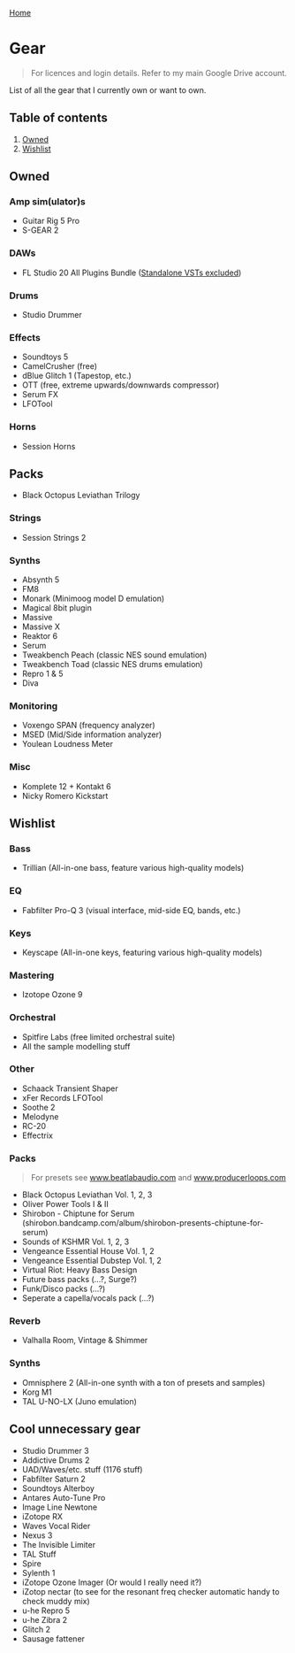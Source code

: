 [Home](index.md)

# Gear
> For licences and login details. Refer to my main Google Drive account.

List of all the gear that I currently own or want to own.

## Table of contents
1. [Owned](#owned)
2. [Wishlist](#wishlist)

## Owned
### Amp sim(ulator)s
- Guitar Rig  5 Pro
- S-GEAR 2

### DAWs
- FL Studio 20 All Plugins Bundle ([Standalone VSTs excluded](https://old.reddit.com/r/FL_Studio/comments/jn7kil/all_plugins_edition_is_on_sale_399_until_30th/))

### Drums
- Studio Drummer

### Effects
- Soundtoys 5
- CamelCrusher (free)
- dBlue Glitch 1 (Tapestop, etc.)
- OTT (free, extreme upwards/downwards compressor)
- Serum FX
- LFOTool

### Horns
- Session Horns

## Packs
- Black Octopus Leviathan Trilogy

### Strings
- Session Strings 2

### Synths
- Absynth 5
- FM8
- Monark (Minimoog model D emulation)
- Magical 8bit plugin
- Massive
- Massive X
- Reaktor 6
- Serum
- Tweakbench Peach (classic NES sound emulation)
- Tweakbench Toad (classic NES drums emulation)
- Repro 1 & 5
- Diva

### Monitoring
- Voxengo SPAN (frequency analyzer)
- MSED (Mid/Side information analyzer)
- Youlean Loudness Meter

### Misc
- Komplete 12 + Kontakt 6
- Nicky Romero Kickstart

## Wishlist
### Bass
- Trillian (All-in-one bass, feature various high-quality models)

### EQ
- Fabfilter Pro-Q 3 (visual interface, mid-side EQ, bands, etc.)

### Keys
- Keyscape (All-in-one keys, featuring various high-quality models)

### Mastering
- Izotope Ozone 9

### Orchestral
- Spitfire Labs (free limited orchestral suite)
- All the sample modelling stuff

### Other
- Schaack Transient Shaper
- xFer Records LFOTool
- Soothe 2
- Melodyne
- RC-20
- Effectrix

### Packs
> For presets see www.beatlabaudio.com and www.producerloops.com

- Black Octopus Leviathan Vol. 1, 2, 3
- Oliver Power Tools I & II
- Shirobon - Chiptune for Serum (shirobon.bandcamp.com/album/shirobon-presents-chiptune-for-serum)
- Sounds of KSHMR Vol. 1, 2, 3
- Vengeance Essential House Vol. 1, 2
- Vengeance Essential Dubstep Vol. 1, 2
- Virtual Riot: Heavy Bass Design
- Future bass packs (...?, Surge?)
- Funk/Disco packs (...?)
- Seperate a capella/vocals pack (...?)

### Reverb
- Valhalla Room, Vintage & Shimmer

### Synths
- Omnisphere 2 (All-in-one synth with a ton of presets and samples)
- Korg M1
- TAL U-NO-LX (Juno emulation)

## Cool unnecessary gear
- Studio Drummer 3
- Addictive Drums 2
- UAD/Waves/etc. stuff (1176 stuff)
- Fabfilter Saturn 2
- Soundtoys Alterboy
- Antares Auto-Tune Pro
- Image Line Newtone
- iZotope RX
- Waves Vocal Rider
- Nexus 3
- The Invisible Limiter
- TAL Stuff
- Spire
- Sylenth 1
- iZotope Ozone Imager (Or would I really need it?)
- iZotop nectar (to see for the resonant freq checker automatic handy to check muddy mix)
- u-he Repro 5
- u-he Zibra 2
- Glitch 2
- Sausage fattener
